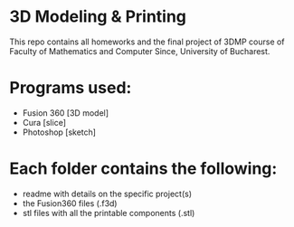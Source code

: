 # 3D Modeling & Printing

This repo contains all homeworks and the final project of 3DMP course of Faculty of Mathematics and Computer Since, University of Bucharest.

# Programs used:
* Fusion 360 [3D model]
* Cura [slice]
* Photoshop [sketch]

# Each folder contains the following:
* readme with details on the specific project(s)
* the Fusion360 files (.f3d)
* stl files with all the printable components (.stl)
